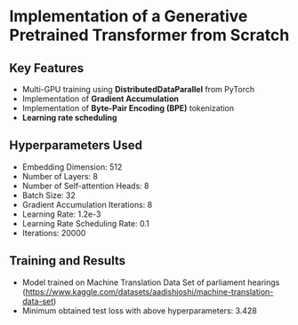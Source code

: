 # **Implementation of a Generative Pretrained Transformer from Scratch**

## Key Features
* Multi-GPU training using **DistributedDataParallel** from PyTorch
* Implementation of **Gradient Accumulation**
* Implementation of **Byte-Pair Encoding (BPE)** tokenization
* **Learning rate scheduling**

## Hyperparameters Used
* Embedding Dimension: 512
* Number of Layers: 8
* Number of Self-attention Heads: 8
* Batch Size: 32
* Gradient Accumulation Iterations: 8
* Learning Rate: 1.2e-3
* Learning Rate Scheduling Rate: 0.1
* Iterations: 20000

## Training and Results
* Model trained on Machine Translation Data Set of parliament hearings (https://www.kaggle.com/datasets/aadishjoshi/machine-translation-data-set)
* Minimum obtained test loss with above hyperparameters: 3.428
